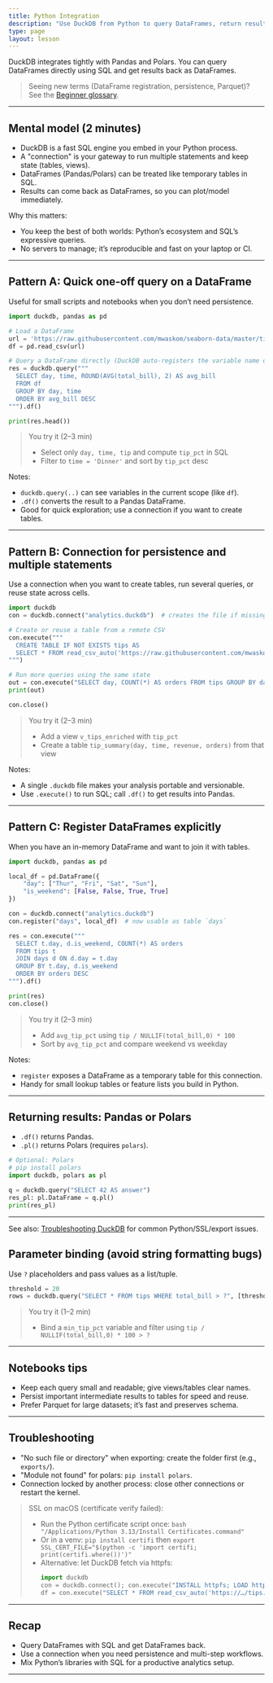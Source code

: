 ```yaml
---
title: Python Integration
description: "Use DuckDB from Python to query DataFrames, return results as DataFrames, and power notebooks."
type: page
layout: lesson
---
```


DuckDB integrates tightly with Pandas and Polars. You can query DataFrames directly using SQL and get results back as DataFrames.

> Seeing new terms (DataFrame registration, persistence, Parquet)? See the [Beginner glossary](09_conclusion#beginner-glossary-the-language-of-data).

---

## Mental model (2 minutes)
- DuckDB is a fast SQL engine you embed in your Python process.
- A "connection" is your gateway to run multiple statements and keep state (tables, views).
- DataFrames (Pandas/Polars) can be treated like temporary tables in SQL.
- Results can come back as DataFrames, so you can plot/model immediately.

Why this matters:
- You keep the best of both worlds: Python’s ecosystem and SQL’s expressive queries.
- No servers to manage; it’s reproducible and fast on your laptop or CI.

---

## Pattern A: Quick one‑off query on a DataFrame

Useful for small scripts and notebooks when you don’t need persistence.

```python
import duckdb, pandas as pd

# Load a DataFrame
url = 'https://raw.githubusercontent.com/mwaskom/seaborn-data/master/tips.csv'
df = pd.read_csv(url)

# Query a DataFrame directly (DuckDB auto-registers the variable name df)
res = duckdb.query("""
  SELECT day, time, ROUND(AVG(total_bill), 2) AS avg_bill
  FROM df
  GROUP BY day, time
  ORDER BY avg_bill DESC
""").df()

print(res.head())
```

> You try it (2–3 min)
> - Select only `day, time, tip` and compute `tip_pct` in SQL
> - Filter to `time = 'Dinner'` and sort by `tip_pct` desc

Notes:
- `duckdb.query(..)` can see variables in the current scope (like `df`).
- `.df()` converts the result to a Pandas DataFrame.
- Good for quick exploration; use a connection if you want to create tables.

---

## Pattern B: Connection for persistence and multiple statements

Use a connection when you want to create tables, run several queries, or reuse state across cells.

```python
import duckdb
con = duckdb.connect("analytics.duckdb")  # creates the file if missing

# Create or reuse a table from a remote CSV
con.execute("""
  CREATE TABLE IF NOT EXISTS tips AS
  SELECT * FROM read_csv_auto('https://raw.githubusercontent.com/mwaskom/seaborn-data/master/tips.csv')
""")

# Run more queries using the same state
out = con.execute("SELECT day, COUNT(*) AS orders FROM tips GROUP BY day ORDER BY orders DESC").df()
print(out)

con.close()
```

> You try it (2–3 min)
> - Add a view `v_tips_enriched` with `tip_pct`
> - Create a table `tip_summary(day, time, revenue, orders)` from that view

Notes:
- A single `.duckdb` file makes your analysis portable and versionable.
- Use `.execute()` to run SQL; call `.df()` to get results into Pandas.

---

## Pattern C: Register DataFrames explicitly

When you have an in-memory DataFrame and want to join it with tables.

```python
import duckdb, pandas as pd

local_df = pd.DataFrame({
    "day": ["Thur", "Fri", "Sat", "Sun"],
    "is_weekend": [False, False, True, True]
})

con = duckdb.connect("analytics.duckdb")
con.register("days", local_df)  # now usable as table `days`

res = con.execute("""
  SELECT t.day, d.is_weekend, COUNT(*) AS orders
  FROM tips t
  JOIN days d ON d.day = t.day
  GROUP BY t.day, d.is_weekend
  ORDER BY orders DESC
""").df()

print(res)
con.close()
```

> You try it (2–3 min)
> - Add `avg_tip_pct` using `tip / NULLIF(total_bill,0) * 100`
> - Sort by `avg_tip_pct` and compare weekend vs weekday

Notes:
- `register` exposes a DataFrame as a temporary table for this connection.
- Handy for small lookup tables or feature lists you build in Python.

---

## Returning results: Pandas or Polars

- `.df()` returns Pandas.
- `.pl()` returns Polars (requires `polars`).

```python
# Optional: Polars
# pip install polars
import duckdb, polars as pl

q = duckdb.query("SELECT 42 AS answer")
res_pl: pl.DataFrame = q.pl()
print(res_pl)
```

---

See also: [Troubleshooting DuckDB](troubleshooting) for common Python/SSL/export issues.


## Parameter binding (avoid string formatting bugs)

Use `?` placeholders and pass values as a list/tuple.

```python
threshold = 20
rows = duckdb.query("SELECT * FROM tips WHERE total_bill > ?", [threshold]).df()
```

> You try it (1–2 min)
> - Bind a `min_tip_pct` variable and filter using `tip / NULLIF(total_bill,0) * 100 > ?`

---

## Notebooks tips
- Keep each query small and readable; give views/tables clear names.
- Persist important intermediate results to tables for speed and reuse.
- Prefer Parquet for large datasets; it’s fast and preserves schema.

---

## Troubleshooting
- "No such file or directory" when exporting: create the folder first (e.g., `exports/`).
- "Module not found" for polars: `pip install polars`.
- Connection locked by another process: close other connections or restart the kernel.

> SSL on macOS (certificate verify failed):
> - Run the Python certificate script once: `bash "/Applications/Python 3.13/Install Certificates.command"`
> - Or in a venv: `pip install certifi` then `export SSL_CERT_FILE="$(python -c 'import certifi; print(certifi.where())')"`
> - Alternative: let DuckDB fetch via httpfs:
>   ```python
>   import duckdb
>   con = duckdb.connect(); con.execute("INSTALL httpfs; LOAD httpfs;")
>   df = con.execute("SELECT * FROM read_csv_auto('https://…/tips.csv')").df()
>   ```

---

## Recap
- Query DataFrames with SQL and get DataFrames back.
- Use a connection when you need persistence and multi-step workflows.
- Mix Python’s libraries with SQL for a productive analytics setup.

---
